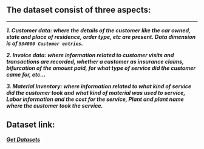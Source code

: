 ## The dataset consist of three aspects:

___

  ***_1. Customer data: where the details of the customer like the car owned, state and place of residence, order type, etc are present. Data dimension is of `534000 Customer entries`._***

  ***_2. Invoice data: where information related to customer visits and transactions are recorded, whether a customer as insurance claims, bifurcation of the amount paid, for what type of service did the customer came for, etc..._***

***_3. Material Inventory: where information related to what kind of service did the customer took and what kind of material was used to service, Labor information and the cost for the service, Plant and plant name where the customer took the service._***

## Dataset link: 
 ***_[Get Datasets](https://drive.google.com/drive/folders/1GB6lJl5UjxMUq2U7CNf-z90uUjOE64RM?usp=sharing "MFCS")_***
 
